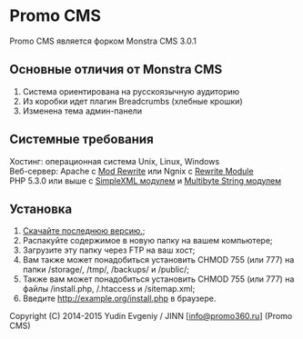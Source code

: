 # Promo CMS
Promo CMS является форком Monstra CMS 3.0.1 

## Основные отличия от Monstra CMS
1. Система ориентирована на русскоязычную аудиторию
2. Из коробки идет плагин Breadcrumbs (хлебные крошки)
3. Изменена тема админ-панели

## Системные требования

Хостинг: операционная система Unix, Linux, Windows   
Веб-сервер: Apache с [Mod Rewrite](http://httpd.apache.org/docs/current/mod/mod_rewrite.html) или Ngnix с [Rewrite Module](http://wiki.nginx.org/HttpRewriteModule)   
PHP 5.3.0 или выше с [SimpleXML модулем](http://php.net/simplexml) и [Multibyte String модулем](http://php.net/mbstring)   


## Установка
1. [Скачайте последнюю версию.](http://cms.promo360.ru/download);
2. Распакуйте содержимое в новую папку на вашем компьютере;
3. Загрузите эту папку через FTP на ваш хост;
4. Вам также может понадобиться установить CHMOD 755 (или 777) на папки /storage/, /tmp/, /backups/ и /public/;
5. Также вам может понадобиться установить CHMOD 755 (или 777) на файлы /install.php, /.htaccess и /sitemap.xml;
6. Введите http://example.org/install.php в браузере.

Copyright (C) 2014-2015 Yudin Evgeniy / JINN [info@promo360.ru] (Promo CMS)